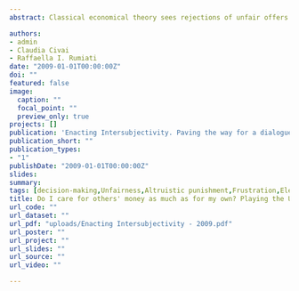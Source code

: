 ```yaml
---
abstract: Classical economical theory sees rejections of unfair offers by people playing the Ultimatum Game (UG) as “irrational”. Recent studies suggested that these are triggered by negative emotions, such as frustration (Sanfey et al., 2003; van’t Wout et al., 2006) and by the urge to punish those who made the offers (Fehr & Gachter, 2002). Another account postulates that rejections are instead “rational” according to the rules of social exchange reasoning, in that they will increase the chance of future players to receive fair offers (Zamir, 2001). We tested these two accounts by employing healthy participants in modifi ed version of the UG in which players knew that their putative rejections were not harming those who made offers. The analysis of skin conductance responses shows that this task was signifi cantly less emotionally arousing than the traditional UG game. However, unfair offers were rejected at a comparable rate in both the classical and modifi ed versions of the Ultimatum Game. In light of these results, theories holding rejections as triggered by emotional arousal and by the urge to punish who made the offers should be re-discussed; in fact, our data suggest that the emotional response might be triggered whenever one’s own interest is at stake, and is not the ultimate cause of this behavior. We believe instead that any offer leading to an unfair distribution of money within the group is suffi cient to trigger a rejection and, therefore, that psychological mechanisms which account for social exchanges dynamics might be better candidates for explaining this behavior.

authors:
- admin
- Claudia Civai
- Raffaella I. Rumiati
date: "2009-01-01T00:00:00Z"
doi: ""
featured: false
image: 
  caption: ""
  focal_point: ""
  preview_only: true
projects: []
publication: 'Enacting Intersubjectivity. Paving the way for a dialogue between cognitive science, social cognition and neuroscience. (p. 99-108), Lugano, Switzerland.'
publication_short: ""
publication_types:
- "1"
publishDate: "2009-01-01T00:00:00Z"
slides: 
summary:
tags: [decision-making,Unfairness,Altruistic punishment,Frustration,Electrophysiology,Skin Conductance Response,Utilitarian rejections,Ultimatum Game,Self-Other distinction,economical choice,third party,arousal]
title: Do I care for others' money as much as for my own? Playing the Ultimatum Game task in behalf of a Third-Party
url_code: ""
url_dataset: ""
url_pdf: "uploads/Enacting Intersubjectivity - 2009.pdf"
url_poster: ""
url_project: ""
url_slides: ""
url_source: ""
url_video: ""

---
```

